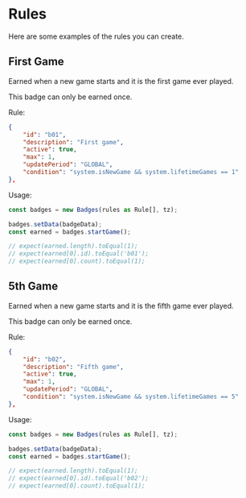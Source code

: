 # Rules

Here are some examples of the rules you can create.

## First Game
Earned when a new game starts and it is the first game ever played.

This badge can only be earned once.

Rule:

```json
{
    "id": "b01",
    "description": "First game",
    "active": true,
    "max": 1,
    "updatePeriod": "GLOBAL",
    "condition": "system.isNewGame && system.lifetimeGames == 1"
},
```

Usage:

```ts
const badges = new Badges(rules as Rule[], tz);

badges.setData(badgeData);
const earned = badges.startGame();

// expect(earned.length).toEqual(1);
// expect(earned[0].id).toEqual('b01');
// expect(earned[0].count).toEqual(1);
```

## 5th Game
Earned when a new game starts and it is the fifth game ever played.

This badge can only be earned once.

Rule:

```json
{
    "id": "b02",
    "description": "Fifth game",
    "active": true,
    "max": 1,
    "updatePeriod": "GLOBAL",
    "condition": "system.isNewGame && system.lifetimeGames == 5"
},
```

Usage:

```ts
const badges = new Badges(rules as Rule[], tz);

badges.setData(badgeData);
const earned = badges.startGame();

// expect(earned.length).toEqual(1);
// expect(earned[0].id).toEqual('b02');
// expect(earned[0].count).toEqual(1);
```